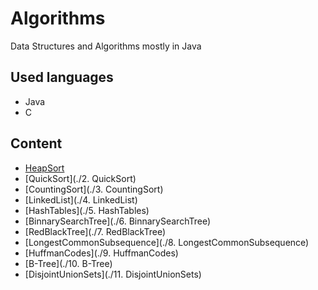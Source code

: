 # Algorithms
Data Structures and Algorithms mostly in Java
## Used languages
- Java
- C
## Content
- [HeapSort](https://github.com/mateuszniewiadomski/Algorithms/tree/master/10.%20B-Tree)
- [QuickSort](./2. QuickSort)
- [CountingSort](./3. CountingSort)
- [LinkedList](./4. LinkedList)
- [HashTables](./5. HashTables)
- [BinnarySearchTree](./6. BinnarySearchTree)
- [RedBlackTree](./7. RedBlackTree)
- [LongestCommonSubsequence](./8. LongestCommonSubsequence)
- [HuffmanCodes](./9. HuffmanCodes)
- [B-Tree](./10. B-Tree)
- [DisjointUnionSets](./11. DisjointUnionSets)
